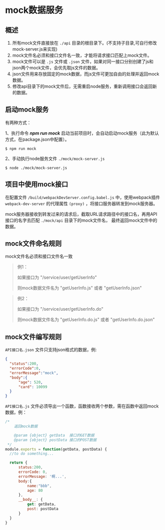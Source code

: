 
# mock数据服务

## 概述

1. 所有mock文件直接放在 `./api` 目录的根目录下。(不支持子目录,可自行修改mock-server.js来实现)
2. mock文件名必须和接口文件名一致，才能将请求接口匹配上mock文件。
3. mock文件可以是 `.js` 文件或 `.json` 文件，如果对同一接口分别创建了js和json两个mock文件，会优先取js文件的数据。
4. json文件用来存放固定的mock数据，而js文件可更加自由的处理并返回mock数据。
5. 修改api目录下的mock文件后，无需重启node服务，重新调用接口会返回新的数据。


## 启动mock服务

有两种方式：

1、执行命令 ***npm run mock*** 启动当前项目时，会自动启动mock服务（此为默认方式，在package.json中配置）。

```
$ npm run mock
```

2、手动执行node服务文件 `./mock/mock-server.js`
```
$ node ./mock/mock-server.js
```


## 项目中使用mock接口
在配置文件 `/build/webpackDevServer.config.babel.js` 中，使用webpack插件 `webpack-dev-server` 的代理属性 `(proxy)` ，将接口服务器转发到mock服务器。

mock服务器接收到转发过来的请求后，截取URL请求路径中的接口名，再用API接口的名字去匹配 `./mock/api` 目录下的mock文件名，
最终返回mock文件中的数据。



## mock文件命名规则

mock文件名必须和接口文件名一致

> 例1：
>
> 如果接口为 "/service/user/getUserInfo"
>
> 则mock数据文件名为 "getUserInfo.js" 或者 "getUserInfo.json"

> 例2：
>
> 如果接口为 "/service/user/getUserInfo.do"
>
> 则mock数据文件名为 "getUserInfo.do.js" 或者 "getUserInfo.do.json"




## mock文件编写规则

`API接口名.json` 文件只支持json格式的数据，例:

```json
{
  "status":200,
  "errorCode":0,
  "errorMessage":"mock",
  "body":{
      "age": 520,
      "card": 10099
  }
}
```

`API接口名.js` 文件必须导出一个函数，函数接收两个参数，需在函数中返回mock数据，例：

```js
/*
    返回mock数据

    @param {object} getData  接口的GET数据
    @param {object} postData 接口的POST数据
 */
module.exports = function(getData, postData) {
  //to do something...

  return {
      status:200,
      errorCode: 0,
      errorMessage: '啊...',
      body:{
          name:"bbb",
          age: 80
      },
      __body__: {
          get: getData,
          post: postData
      }
  }
}
```
